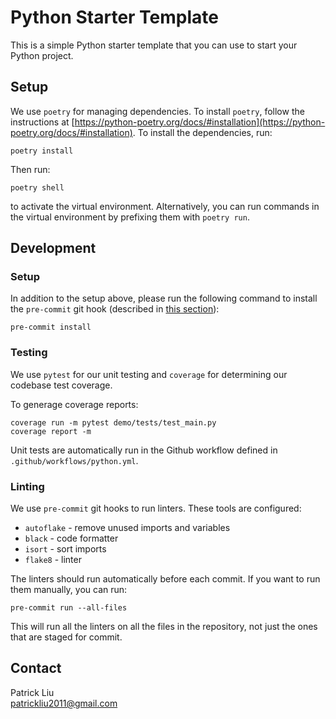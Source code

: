 # Python Starter Template

This is a simple Python starter template that you can use to start your Python project. 

## Setup

We use `poetry` for managing dependencies. To install `poetry`, follow the instructions at [https://python-poetry.org/docs/#installation](https://python-poetry.org/docs/#installation). To install the dependencies, run:
```
poetry install
```

Then run:
```
poetry shell
```
to activate the virtual environment. Alternatively, you can run commands in the virtual environment by prefixing them with `poetry run`.

## Development

### Setup

In addition to the setup above, please run the following command to install the `pre-commit` git hook (described in [this section](#linting)):
```
pre-commit install
```

### Testing

We use `pytest` for our unit testing and `coverage` for determining our codebase test coverage.

To generage coverage reports:

```
coverage run -m pytest demo/tests/test_main.py
coverage report -m
```

Unit tests are automatically run in the Github workflow defined in `.github/workflows/python.yml`.

### Linting

We use `pre-commit` git hooks to run linters. These tools are configured:
* `autoflake` - remove unused imports and variables
* `black` - code formatter
* `isort` - sort imports
* `flake8` - linter

The linters should run automatically before each commit. If you want to run them manually, you can run:
```
pre-commit run --all-files
```
This will run all the linters on all the files in the repository, not just the ones that are staged for commit.

## Contact

Patrick Liu  
patrickliu2011@gmail.com